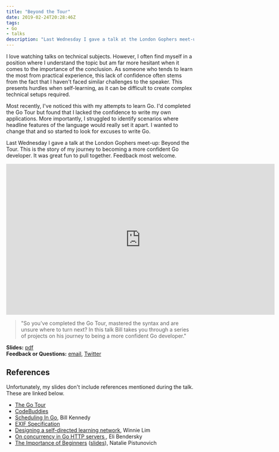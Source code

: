 ```yaml
---
title: "Beyond the Tour"
date: 2019-02-24T20:28:46Z
tags:
- Go
- talks
description: "Last Wednesday I gave a talk at the London Gophers meet-up about life Beyond the Tour. This post includes the video and slides from the talk, but also looks at a couple of the doubts I had going in to the event. Were they justified?"
---
```


I love watching talks on technical subjects. However, I often find myself in a position where I understand the topic but am far more hesitant when it comes to the importance of the conclusion. As someone who tends to learn the most from practical experience, this lack of confidence often stems from the fact that I haven't faced similar challenges to the speaker. This presents hurdles when self-learning, as it can be difficult to create complex technical setups required.

Most recently, I've noticed this with my attempts to learn Go. I'd completed the Go Tour but found that I lacked the confidence to write my own applications. More importantly, I struggled to identify scenarios where headline features of the language would really set it apart.  I wanted to change that and so started to look for excuses to write Go.

Last Wednesday I gave a talk at the London Gophers meet-up: Beyond the Tour. This is the story of my journey to becoming a more confident Go developer. It was great fun to pull together. Feedback most welcome.

<iframe width="720" height="405" src="https://www.youtube-nocookie.com/embed/YbLwiKH88jw" frameborder="0" allow="encrypted-media; picture-in-picture" allowfullscreen></iframe>

> "So you've completed the Go Tour, mastered the syntax and are unsure where to turn next? In this talk Bill takes you through a series of projects on his journey to being a more confident Go developer."

**Slides:** [pdf](/talks/20190220_LondonGophers_BeyondTheTour.pdf)  
**Feedback or Questions:** [email](mailto:bill@billglover.co.uk), [Twitter](https://twitter.com/billglover)

## References

Unfortunately, my slides don't include references mentioned during the talk. These are linked below.

* [The Go Tour][gt]
* [CodeBuddies][cb]
* [Scheduling In Go][sig_pt1], Bill Kennedy
* [EXIF Specification][exif]
* [Designing a self-directed learning network][dasdln], Winnie Lim
* [On concurrency in Go HTTP servers ][ocighs], Eli Bendersky
* [The Importance of Beginners][tiob_talk] ([slides][tiob_slides]), Natalie Pistunovich


[gt]: https://tour.golang.org
[cb]: https://codebuddies.org
[sig_pt1]: https://www.ardanlabs.com/blog/2018/08/scheduling-in-go-part1.html
[sig_pt2]: https://www.ardanlabs.com/blog/2018/08/scheduling-in-go-part2.html
[sig_pt3]: https://www.ardanlabs.com/blog/2018/12/scheduling-in-go-part3.html
[exif]: http://www.exiv2.org/Exif2-2.PDF
[dasdln]: https://medium.com/the-experimental-year/designing-a-self-directed-learning-network-v0-3-8a8a990d0bfe
[ocighs]: https://eli.thegreenplace.net/2019/on-concurrency-in-go-http-servers/
[tiob_talk]: https://www.youtube.com/watch?v=7yMXs9TRvVI
[tiob_slides]: https://speakerdeck.com/godays/the-importance-of-beginners-natalie-pistunovich-fraugster
